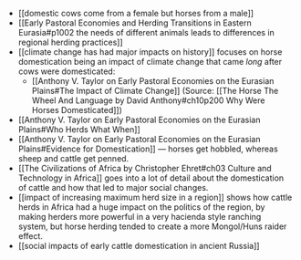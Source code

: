 * [[domestic cows come from a female but horses from a male]]
* [[Early Pastoral Economies and Herding Transitions in Eastern Eurasia#p1002 the needs of different animals leads to differences in regional herding practices]]
* [[climate change has had major impacts on history]] focuses on horse domestication being an impact of climate change that came _long_ after cows were domesticated: 
	* [[Anthony V. Taylor on Early Pastoral Economies on the Eurasian Plains#The Impact of Climate Change]] (Source: [[The Horse The Wheel And Language by David Anthony#ch10p200 Why Were Horses Domesticated]]) 
* [[Anthony V. Taylor on Early Pastoral Economies on the Eurasian Plains#Who Herds What When]]
* [[Anthony V. Taylor on Early Pastoral Economies on the Eurasian Plains#Evidence for Domestication]] — horses get hobbled, whereas sheep and cattle get penned. 
* [[The Civilizations of Africa by Christopher Ehret#ch03 Culture and Technology in Africa]] goes into a lot of detail about the domestication of cattle and how that led to major social changes.
* [[impact of increasing maximum herd size in a region]] shows how cattle herds in Africa had a huge impact on the politics of the region, by making herders more powerful in a very hacienda style ranching system, but horse herding tended to create a more Mongol/Huns raider effect. 
* [[social impacts of early cattle domestication in ancient Russia]]
